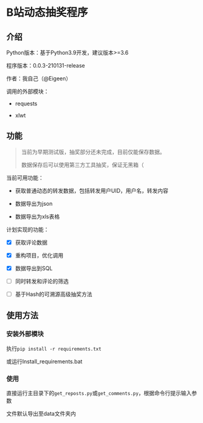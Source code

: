 
# B站动态抽奖程序

## 介绍

Python版本：基于Python3.9开发，建议版本>=3.6

程序版本：0.0.3-210131-release

作者：我自己（@Eigeen）

调用的外部模块：

- requests

- xlwt

## 功能

> 当前为早期测试版，抽奖部分还未完成，目前仅能保存数据。
>
> 数据保存后可以使用第三方工具抽奖，保证无黑箱（



当前可用功能：

- 获取普通动态的转发数据，包括转发用户UID，用户名，转发内容

- 数据导出为json

- 数据导出为xls表格

计划实现的功能：

- [x] 获取评论数据
- [x] 重构项目，优化调用
- [x] 数据导出到SQL
- [ ] 同时转发和评论的筛选
- [ ] 基于Hash的可溯源高级抽奖方法



## 使用方法

### 安装外部模块

执行`pip install -r requirements.txt`

或运行Install_requirements.bat

### 使用

直接运行主目录下的`get_reposts.py`或`get_comments.py`，根据命令行提示输入参数

文件默认导出至data文件夹内

